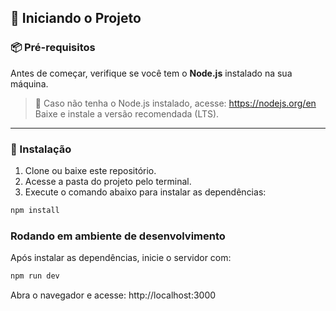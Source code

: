 ## 🚀 Iniciando o Projeto

### 📦 Pré-requisitos

Antes de começar, verifique se você tem o **Node.js** instalado na sua máquina.

> 🔗 Caso não tenha o Node.js instalado, acesse: https://nodejs.org/en  
> Baixe e instale a versão recomendada (LTS).

---

### 📁 Instalação

1. Clone ou baixe este repositório.
2. Acesse a pasta do projeto pelo terminal.
3. Execute o comando abaixo para instalar as dependências:

```bash
npm install
```

### Rodando em ambiente de desenvolvimento
Após instalar as dependências, inicie o servidor com:

```bash
npm run dev
```

Abra o navegador e acesse:
http://localhost:3000